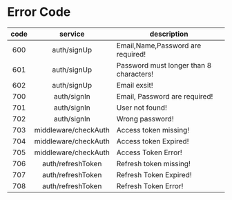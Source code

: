 # Error Code

| code | service | description |
|:-:|:-:|-|
|600| auth/signUp | Email,Name,Password are required!|
|601| auth/signUp | Password must longer than 8 characters!|
|602| auth/signUp | Email exsit!|
|700| auth/signIn | Email, Password are required! |
|701| auth/signIn | User not found! |
|702| auth/signIn | Wrong password! |
|703| middleware/checkAuth | Access token missing! |
|704| middleware/checkAuth | Access token Expired! |
|705| middleware/checkAuth | Access Token Error! |
|706| auth/refreshToken | Refresh token missing! |
|707| auth/refreshToken | Refresh Token Expired! |
|708| auth/refreshToken | Refresh Token Error! |